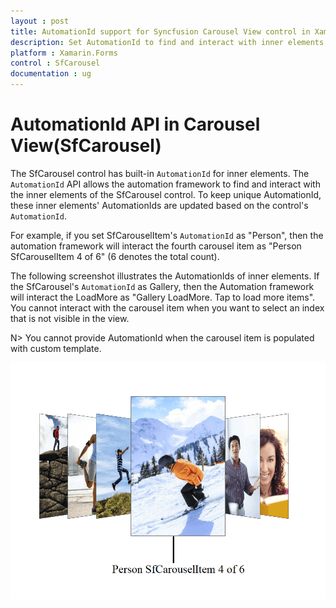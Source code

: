 ```yaml
---
layout : post
title: AutomationId support for Syncfusion Carousel View control in Xamarin.Forms
description: Set AutomationId to find and interact with inner elements in Carousel View
platform : Xamarin.Forms
control : SfCarousel
documentation : ug
---
```


# AutomationId API in Carousel View(SfCarousel)

The SfCarousel control has built-in `AutomationId` for inner elements. The `AutomationId` API allows the automation framework to find and interact with the inner elements of the SfCarousel control. To keep unique AutomationId, these inner elements' AutomationIds are updated based on the control's `AutomationId`.

 For example, if you set SfCarouselItem's `AutomationId` as "Person", then the automation framework will interact the fourth carousel item as "Person SfCarouselItem 4 of 6" (6 denotes the total count). 
 
 The following screenshot illustrates the AutomationIds of inner elements. If the SfCarousel's `AutomationId` as Gallery, then the Automation framework will interact the LoadMore as "Gallery LoadMore. Tap to load more items". You cannot interact with the carousel item when you want to select an index that is not visible in the view.

 N> You cannot provide AutomationId when the carousel item is populated with custom template.

![AutomationId Image](images/AutomationId.png)
